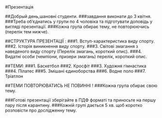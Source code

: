 #Презентація

##Добрый день,шановні студенти. 
###завдання виконати до 3 квітня. 
###Треба об’єднатись у групи по 4 чоловіка та підготувати доповідь у вигляді презентації.
###Кожна група обирає тему, не повторюючись (перелік тем нижче). 

##СТРУКТУРА ПРЕЗЕНТАЦІЇ :
###1. Вступ-характеристика виду спорту.
###2. Історія виникнення виду спорту.
###3. Світові змагання з наведеного виду спорту (Перелік змагань, короткий опис).
###4.  Видатні особи (чемпіони, призери змагань) перелік, короткий опис.

##ТЕМИ:
###1. Баскетбол
###2. Кросфіт
###3. Художня гімнастика
###4. Пілатес
###5. Змішані єдиноборства
###6. Водне поло
###7. Тріатлон 

##ТЕМИ ПОВТОРЮВАТИСЬ НЕ ПОВИННІ ! 
###Кожна група обирає свою тему.

###Готові презентації зберігайте в ПДФ форматі та приносьте на першу пару після карантину. 
###Кожній групі дається 5 хв. щоб коротко розповісти про дослідженну тему.
